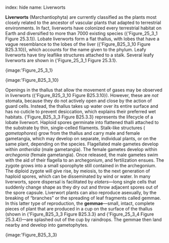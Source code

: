 index: hide
name: Liverworts

 **Liverworts** (Marchantiophyta) are currently classified as the plants most closely related to the ancestor of vascular plants that adapted to terrestrial environments. In fact, liverworts have colonized every terrestrial habitat on Earth and diversified to more than 7000 existing species ({'Figure_25_3_1 Figure 25.3.1}). Lobate liverworts form a flat thallus, with lobes that have a vague resemblance to the lobes of the liver ({'Figure_B25_3_10 Figure B25.3.10}), which accounts for the name given to the phylum. Leafy liverworts have tiny leaflike structures attached to a stalk. Several leafy liverworts are shown in {'Figure_25_3_1 Figure 25.3.1}.


{image:'Figure_25_3_1}
        


{image:'Figure_B25_3_10}
        

Openings in the thallus that allow the movement of gases may be observed in liverworts ({'Figure_B25_3_10 Figure B25.3.10}). However, these are  *not* stomata, because they do not actively open and close by the action of guard cells. Instead, the thallus takes up water over its entire surface and has no cuticle to prevent desiccation, which explains their preferred wet habitats. {'Figure_B25_3_3 Figure B25.3.3} represents the lifecycle of a lobate liverwort. Haploid spores germinate into flattened thalli attached to the substrate by thin, single-celled filaments. Stalk-like structures ( *gametophores*) grow from the thallus and carry male and female gametangia, which may develop on separate, individual plants, or on the same plant, depending on the species. Flagellated male gametes develop within  *antheridia* (male gametangia). The female gametes develop within  *archegonia* (female gametangia). Once released, the male gametes swim with the aid of their flagella to an archegonium, and fertilization ensues. The zygote grows into a small sporophyte still contained in the archegonium. The diploid zygote will give rise, by meiosis, to the next generation of haploid spores, which can be disseminated by wind or water. In many liverworts, spore dispersal is facilitated by  *elaters*—long single cells that suddenly change shape as they dry out and throw adjacent spores out of the spore capsule. Liverwort plants can also reproduce asexually, by the breaking of “branches” or the spreading of leaf fragments called gemmae. In this latter type of reproduction, the  **gemmae**—small, intact, complete pieces of plant that are produced in a cup on the surface of the thallus (shown in {'Figure_B25_3_3 Figure B25.3.3} and {'Figure_25_3_4 Figure 25.3.4})—are splashed out of the cup by raindrops. The gemmae then land nearby and develop into gametophytes.


{image:'Figure_B25_3_3}
        
